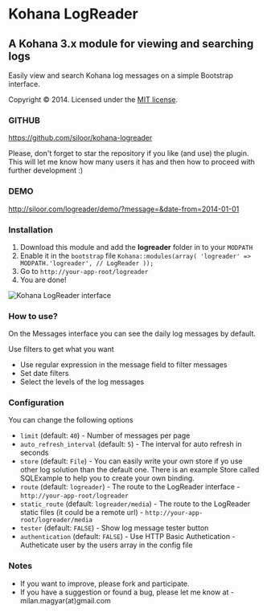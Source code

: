 # Kohana LogReader

## A Kohana 3.x module for viewing and searching logs

Easily view and search Kohana log messages on a simple Bootstrap interface.

Copyright &copy; 2014. Licensed under the [MIT license](LICENSE.md).

### GITHUB

https://github.com/siloor/kohana-logreader

Please, don't forget to star the repository if you like (and use) the plugin. This will let me know how many users it has and then how to proceed with further development :)

### DEMO

http://siloor.com/logreader/demo/?message=&date-from=2014-01-01

### Installation

1. Download this module and add the **logreader** folder in to your `MODPATH`
2. Enable it in the `bootstrap` file ``` Kohana::modules(array( 'logreader' => MODPATH.'logreader', // LogReader )); ```
3. Go to `http://your-app-root/logreader`
4. You are done! 

![Kohana LogReader interface](http://siloor.com/logreader/logreader.v1.png "Kohana LogReader interface")

### How to use?

On the Messages interface you can see the daily log messages by default.

Use filters to get what you want

- Use regular expression in the message field to filter messages
- Set date filters
- Select the levels of the log messages

### Configuration

You can change the following options

- `limit` (default:  `40`) - Number of messages per page
- `auto_refresh_interval` (default:  `5`) - The interval for auto refresh in seconds
- `store` (default:  `File`) - You can easily write your own store if yo use other log solution than the default one. There is an example Store called SQLExample to help you to create your own binding.
- `route` (default: `logreader`) - The route to the LogReader interface - `http://your-app-root/logreader`
- `static_route` (default: `logreader/media`) - The route to the LogReader static files (it could be a remote url) - `http://your-app-root/logreader/media`
- `tester` (default:  `FALSE`) - Show log message tester button
- `authentication` (default:  `FALSE`) - Use HTTP Basic Authetication - Autheticate user by the users array in the config file

### Notes

- If you want to improve, please fork and participate. 
- If you have a suggestion or found a bug, please let me know at - milan.magyar(at)gmail.com
